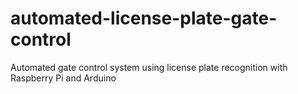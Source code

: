 # automated-license-plate-gate-control
Automated gate control system using license plate recognition with Raspberry Pi and Arduino
